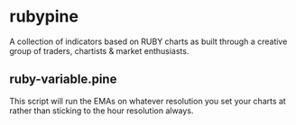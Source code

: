 # rubypine
A collection of indicators based on RUBY charts  as built through a creative group of traders, chartists &amp; market enthusiasts.

## ruby-variable.pine
This script will run the EMAs on whatever resolution you set your charts at rather than sticking to the hour resolution always.
